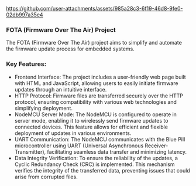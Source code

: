 https://github.com/user-attachments/assets/985a28c3-6f19-46d8-9fe0-02db997a35e4

### FOTA (Firmware Over The Air) Project 
The FOTA (Firmware Over The Air) project aims to simplify and automate the firmware update process for embedded systems. 

### Key Features:
- Frontend Interface: The project includes a user-friendly web page built with HTML and JavaScript,
allowing users to easily initiate firmware updates through an intuitive interface.
- HTTP Protocol: Firmware files are transferred securely over the HTTP protocol,
ensuring compatibility with various web technologies and simplifying deployment.
- NodeMCU Server Mode: The NodeMCU is configured to operate in server mode, enabling it to wirelessly send firmware updates to connected devices.
This feature allows for efficient and flexible deployment of updates in various environments.
- UART Communication: The NodeMCU communicates with the Blue Pill microcontroller using UART (Universal Asynchronous Receiver-Transmitter), facilitating seamless data transfer and minimizing latency.
- Data Integrity Verification: To ensure the reliability of the updates, a Cyclic Redundancy Check (CRC) is implemented.
  This mechanism verifies the integrity of the transferred data, preventing issues that could arise from corrupted files.

